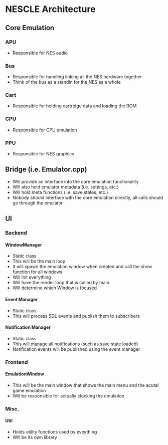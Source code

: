 # NESCLE Architecture
## Core Emulation
### APU
* Responsible for NES audio
### Bus
* Responsible for handling linking all the NES hardware together
* Think of the bus as a standin for the NES as a whole
### Cart
* Responsible for holding cartridge data and loading the ROM
### CPU
* Responsible for CPU emulation
### PPU
* Responsible for NES graphics

## Bridge (i.e. Emulator.cpp)
* Will provide an interface into the core emulation functionality
* Will also hold emulator metadata (i.e. settings, etc.)
* Will hold meta functions (i.e. save states, etc.)
* Nobody should interface with the core emulation directly, all calls should go through the emulator

## UI
### Backend
#### WindowManager
* Static class
* This will be the main loop
* It will spawn the emulation window when created and call the show function for all windows
* Will init everything
* Will have the render loop that is called by main
* Will determine which Window is focused
#### Event Manager
* Static class
* This will process SDL events and publish them to subscribers
#### Notification Manager
* Static class
* This will manage all notifications (such as save state loaded)
* Notification events will be published using the event manager

### Frontend
#### EmulationWindow
* This will be the main window that shows the main menu and the acutal game emulation
* Will be responsible for actually clocking the emulation

### Misc.
#### Util
* Holds utility functions used by eveything
* Will be its own library
